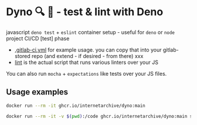 # Dyno 🔍 🦕 - test & lint with Deno

javascript `deno test` + `eslint` container setup - useful for `deno` or `node` project CI/CD [test] phase

- [.gitlab-ci.yml](.gitlab-ci.yml) for example usage.  you can copy that into your gitlab-stored repo (and extend - if desired - from there) xxx
- [lint](lint) is the actual script that runs various linters over your JS

You can also run `mocha` + `expectations` like tests over your JS files.

## Usage examples
```bash
docker run --rm -it ghcr.io/internetarchive/dyno:main

docker run --rm -it -v $(pwd):/code ghcr.io/internetarchive/dyno:main sh -c 'cd /code; /app/test/test.sh'
```
